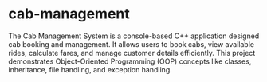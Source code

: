  # cab-management
The Cab Management System is a console-based C++ application designed  cab booking and management. It allows users to book cabs, view available rides, calculate fares, and manage customer details efficiently. This project demonstrates Object-Oriented Programming (OOP) concepts like classes, inheritance, file handling, and exception handling.
